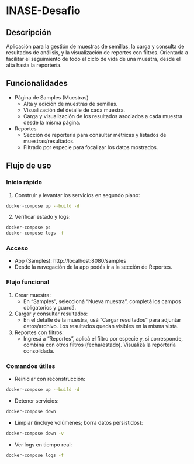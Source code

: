 # INASE-Desafio

## Descripción
Aplicación para la gestión de muestras de semillas, la carga y consulta de resultados de análisis, y la visualización de reportes con filtros. Orientada a facilitar el seguimiento de todo el ciclo de vida de una muestra, desde el alta hasta la reportería.

## Funcionalidades
- Página de Samples (Muestras)
  - Alta y edición de muestras de semillas.
  - Visualización del detalle de cada muestra.
  - Carga y visualización de los resultados asociados a cada muestra desde la misma página.
- Reportes
  - Sección de reportería para consultar métricas y listados de muestras/resultados.
  - Filtrado por especie para focalizar los datos mostrados.

## Flujo de uso

### Inicio rápido
1) Construir y levantar los servicios en segundo plano:
```bash
docker-compose up --build -d
```
2) Verificar estado y logs:
```bash
docker-compose ps
docker-compose logs -f
```

### Acceso
- App (Samples): http://localhost:8080/samples  
- Desde la navegación de la app podés ir a la sección de Reportes.

### Flujo funcional
1) Crear muestra:
   - En “Samples”, seleccioná “Nueva muestra”, completá los campos obligatorios y guardá.
2) Cargar y consultar resultados:
   - En el detalle de la muestra, usá “Cargar resultados” para adjuntar datos/archivo. Los resultados quedan visibles en la misma vista.
3) Reportes con filtros:
   - Ingresá a “Reportes”, aplicá el filtro por especie y, si corresponde, combiná con otros filtros (fecha/estado). Visualizá la reportería consolidada.

### Comandos útiles
- Reiniciar con reconstrucción:
```bash
docker-compose up --build -d
```
- Detener servicios:
```bash
docker-compose down
```
- Limpiar (incluye volúmenes; borra datos persistidos):
```bash
docker-compose down -v
```
- Ver logs en tiempo real:
```bash
docker-compose logs -f
```
